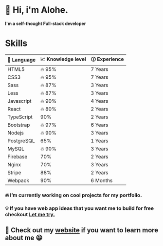 # :wave: Hi, i'm Alohe. 
**I'm a self-thought Full-stack developer**

# Skills
| :muscle: Language | :chart_with_upwards_trend: Knowledge level | :clock130: Experience |
| --- | --- | --- |
| HTML5 | :fire: 95% | 7 Years |
| CSS3 | :fire: 95% | 7 Years |
| Sass | :fire: 87% | 3 Years |
| Less | :fire: 87% | 3 Years |
| Javascript | :fire: 90% | 4 Years |
| React | :fire: 80% | 2 Years |
| TypeScript | 90% | 2 Years |
| Bootstrap | :fire: 97% | 6 Years |
| Nodejs | :fire: 90% | 3 Years |
| PostgreSQL | 65% | 1 Years |
| MySQL | :fire: 90% | 3 Years |
| Firebase | 70% | 2 Years |
| Nginx | 70% | 3 Years |
| Stripe | 88% | 2 Years |
| Webpack | 90% | 6 Months |

### :fire: I’m currently working on cool projects for my portfolio.
### :bulb: If you have web app ideas that you want me to build for free checkout [Let me try.](https://letmetry.octos.me/) 
## :telescope: Check out my [website](https://alemalohe.github.io) if you want to learn more about me :grinning:

